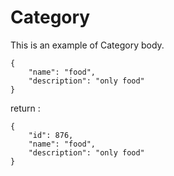 # Category

This is an example of Category body.


```
{   
    "name": "food",
    "description": "only food"
}
```

return :

```
{   
    "id": 876,
    "name": "food",
    "description": "only food"
}
```